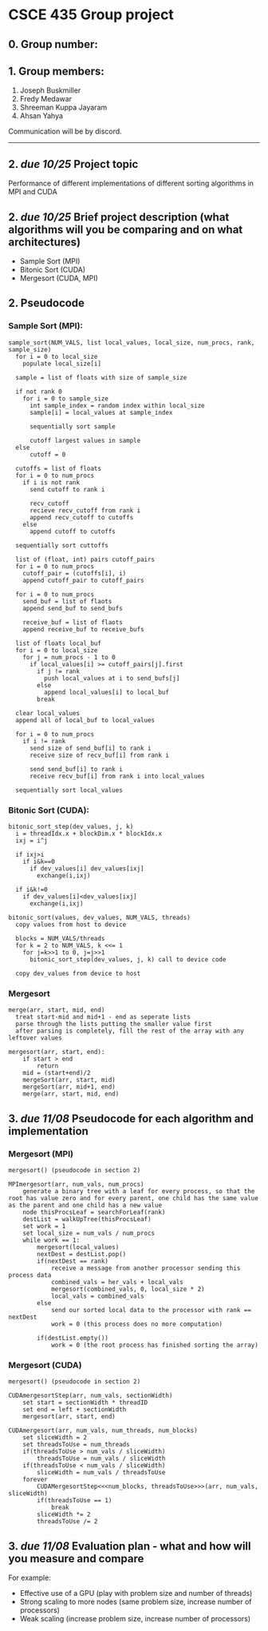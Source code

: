 # CSCE 435 Group project

## 0. Group number: 

## 1. Group members:
1. Joseph Buskmiller
2. Fredy Medawar
3. Shreeman Kuppa Jayaram
4. Ahsan Yahya

Communication will be by discord.

---

## 2. _due 10/25_ Project topic
Performance of different implementations of different sorting algorithms in MPI and CUDA

## 2. _due 10/25_ Brief project description (what algorithms will you be comparing and on what architectures)
- Sample Sort (MPI)
- Bitonic Sort (CUDA)
- Mergesort (CUDA, MPI)

## 2. Pseudocode

### Sample Sort (MPI):
    sample_sort(NUM_VALS, list local_values, local_size, num_procs, rank, sample_size)
      for i = 0 to local_size
        populate local_size[i]

      sample = list of floats with size of sample_size

      if not rank 0
        for i = 0 to sample_size
          int sample_index = random index within local_size
          sample[i] = local_values at sample_index

          sequentially sort sample

          cutoff largest values in sample
      else
          cutoff = 0

      cutoffs = list of floats
      for i = 0 to num_procs
        if i is not rank
          send cutoff to rank i

          recv_cutoff
          recieve recv_cutoff from rank i
          append recv_cutoff to cutoffs
        else
          append cutoff to cutoffs

      sequentially sort cuttoffs

      list of (float, int) pairs cutoff_pairs
      for i = 0 to num_procs
        cutoff_pair = (cutoffs[i], i)
        append cutoff_pair to cutoff_pairs

      for i = 0 to num_procs
        send_buf = list of flaots
        append send_buf to send_bufs

        receive_buf = list of flaots
        append receive_buf to receive_bufs

      list of floats local_buf
      for i = 0 to local_size
        for j = num_procs - 1 to 0
          if local_values[i] >= cutoff_pairs[j].first
            if j != rank
              push local_values at i to send_bufs[j]
            else
              append local_values[i] to local_buf
            break

      clear local_values
      append all of local_buf to local_values

      for i = 0 to num_procs
        if i != rank
          send size of send_buf[i] to rank i
          receive size of recv_buf[i] from rank i

          send send_buf[i] to rank i
          receive recv_buf[i] from rank i into local_values

      sequentially sort local_values

### Bitonic Sort (CUDA):
    bitonic_sort_step(dev_values, j, k)
      i = threadIdx.x + blockDim.x * blockIdx.x
      ixj = i^j

      if ixj>i
        if i&k==0
          if dev_values[i] dev_values[ixj]
            exchange(i,ixj)

      if i&k!=0
        if dev_values[i]<dev_values[ixj]
          exchange(i,ixj)

    bitonic_sort(values, dev_values, NUM_VALS, threads)
      copy values from host to device

      blocks = NUM_VALS/threads
      for k = 2 to NUM_VALS, k <<= 1
        for j=k>>1 to 0, j=j>>1
          bitonic_sort_step(dev_values, j, k) call to device code

      copy dev_values from device to host

### Mergesort
    merge(arr, start, mid, end)
      treat start-mid and mid+1 - end as seperate lists
      parse through the lists putting the smaller value first
      after parsing is completely, fill the rest of the array with any leftover values
      
    mergesort(arr, start, end):
        if start > end 
            return
        mid = (start+end)/2
        mergeSort(arr, start, mid)
        mergeSort(arr, mid+1, end)
        merge(arr, start, mid, end)
          
## 3. _due 11/08_ Pseudocode for each algorithm and implementation
### Mergesort (MPI)
    mergesort() (pseudocode in section 2)
        
    MPImergesort(arr, num_vals, num_procs)
        generate a binary tree with a leaf for every process, so that the root has value zero and for every parent, one child has the same value as the parent and one child has a new value
        node thisProcsLeaf = searchForLeaf(rank)
        destList = walkUpTree(thisProcsLeaf) 
        set work = 1
        set local_size = num_vals / num_procs
        while work == 1:
            mergesort(local_values)
            nextDest = destList.pop()
            if(nextDest == rank)
                receive a message from another processor sending this process data
                combined_vals = her_vals + local_vals
                mergesort(combined_vals, 0, local_size * 2)
                local_vals = combined_vals
            else
                send our sorted local data to the processor with rank == nextDest
                work = 0 (this process does no more computation)

            if(destList.empty())
                work = 0 (the root process has finished sorting the array)
### Mergesort (CUDA)
    mergesort() (pseudocode in section 2)
    
    CUDAmergesortStep(arr, num_vals, sectionWidth)
        set start = sectionWidth * threadID
        set end = left + sectionWidth
        mergesort(arr, start, end)

    CUDAmergesort(arr, num_vals, num_threads, num_blocks)
        set sliceWidth = 2
        set threadsToUse = num_threads
        if(threadsToUse > num_vals / sliceWidth)
            threadsToUse = num_vals / sliceWidth
        if(threadsToUse < num_vals / sliceWidth)
            sliceWidth = num_vals / threadsToUse
        forever
            CUDAMergesortStep<<<num_blocks, threadsToUse>>>(arr, num_vals, sliceWidth)
            if(threadsToUse == 1)
                break
            sliceWidth *= 2
            threadsToUse /= 2
        

## 3. _due 11/08_ Evaluation plan - what and how will you measure and compare

For example:
- Effective use of a GPU (play with problem size and number of threads)
- Strong scaling to more nodes (same problem size, increase number of processors)
- Weak scaling (increase problem size, increase number of processors)
